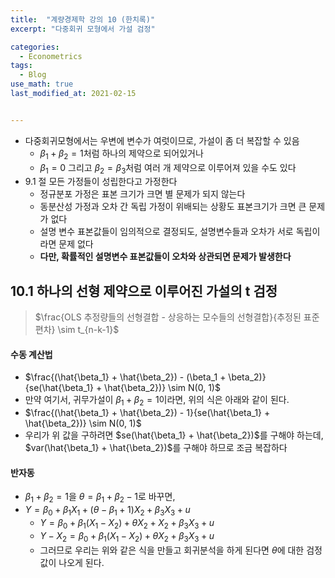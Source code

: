 ```yaml
---
title:  "계량경제학 강의 10 (한치록)"
excerpt: "다중회귀 모형에서 가설 검정"

categories:
  - Econometrics
tags:
  - Blog
use_math: true
last_modified_at: 2021-02-15


---
```




* 다중회귀모형에서는 우변에 변수가 여럿이므로, 가설이 좀 더 복잡할 수 있음
  * $\beta_1 + \beta_2 = 1$처럼 하나의 제약으로 되어있거나
  * $\beta_1= 0$ 그리고 $\beta_2 = \beta_3$처럼 여러 개 제약으로 이루어져 있을 수도 있다
* 9.1 절 모든 가정들이 성립한다고 가정한다
  * 정규분포 가정은 표본 크기가 크면 별 문제가 되지 않는다
  * 동분산성 가정과 오차 간 독립 가정이 위배되는 상황도 표본크기가 크면 큰 문제가 없다
  * 설명 변수 표본값들이 임의적으로 결정되도, 설명변수들과 오차가 서로 독립이라면 문제 없다
  * **다만, 확률적인 설명변수 표본값들이 오차와 상관되면 문제가 발생한다**



## 10.1 하나의 선형 제약으로 이루어진 가설의 t 검정



> $\frac{OLS 추정량들의 선형결합 - 상응하는 모수들의 선형결합}{추정된 표준편차} \sim t_{n-k-1}$



#### 수동 계산법

* $\frac{(\hat{\beta_1} + \hat{\beta_2}) - (\beta_1 + \beta_2)}{se(\hat{\beta_1} + \hat{\beta_2})} \sim N(0, 1)$
* 만약 여기서, 귀무가설이 $\beta_1 + \beta_2 = 1$이라면, 위의 식은 아래와 같이 된다.
* $\frac{(\hat{\beta_1} + \hat{\beta_2}) - 1}{se(\hat{\beta_1} + \hat{\beta_2})} \sim N(0, 1)$
* 우리가 위 값을 구하려면 $se(\hat{\beta_1} + \hat{\beta_2})$를 구해야 하는데, $var(\hat{\beta_1} + \hat{\beta_2})$를 구해야 하므로 조금 복잡하다



#### 반자동

* $\beta_1 + \beta_2  = 1$을 $\theta = \beta_1 + \beta_2 - 1$로 바꾸면,
* $Y = \beta_0 + \beta_1 X_1 + (\theta - \beta_1 + 1)X_2 +\beta_3X_3 + u$
  * $Y = \beta_0 + \beta_1(X_1 - X_2) + \theta X_2 + X_2 + \beta_3X_3 + u$
  * $Y- X_2 = \beta_0 + \beta_1(X_1-X_2) + \theta X_2 +\beta_3 X_3+ u$
  * 그러므로 우리는 위와 같은 식을 만들고 회귀분석을 하게 된다면 $\theta$에 대한 검정값이 나오게 된다.